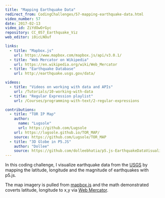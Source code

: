 ```yaml
---
title: "Mapping Earthquake Data"
redirect_from: CodingChallenges/57-mapping-earthquake-data.html
video_number: 57
date: 2017-02-13
video_id: ZiYdOwOrGyc
repository: CC_057_Earthquake_Viz
web_editor: i0icLNOuf

links:
  - title: "Mapbox.js"
    url: https://www.mapbox.com/mapbox.js/api/v3.0.1/
  - title: "Web Mercator on Wikipedia"
    url: https://en.wikipedia.org/wiki/Web_Mercator
  - title: "Earthquake Database"
    url: http://earthquake.usgs.gov/data/

videos:
  - title: "Videos on working with data and APIs"
    url: /Tutorials/10-working-with-data
  - title: "Regular Expression playlist"
    url: /Courses/programming-with-text/2-regular-expressions

contributions:
  - title: "TOR IP Map"
    author:
      name: "Lugsole"
      url: https://github.com/Lugsole
    url: https://lugsole.github.io/TOR_MAP/
    source: https://github.com/Lugsole/TOR_MAP
  - title: "3D Globe in P5.JS"
    author: "Dollee"
    source: https://github.com/dolleebhatia/p5.js-EarthquakeDataVisualization-3D
---
```


In this coding challenge, I visualize earthquake data from the [USGS](http://earthquake.usgs.gov/data/) by mapping the latitude, longitude and the magnitude of earthquakes with p5.js.

The map imagery is pulled from [mapbox.js](https://www.mapbox.com/mapbox.js/api/v3.0.1/) and the math demonstrated coverts latitude, longitude to x,y via [Web Mercator](https://en.wikipedia.org/wiki/Web_Mercator).
